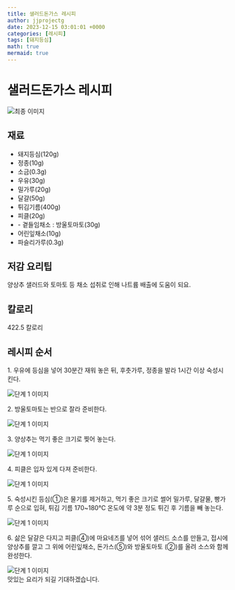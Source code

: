 ```yaml
---
title: 샐러드돈가스 레시피
author: jjprojectg
date: 2023-12-15 03:01:01 +0000
categories: [레시피]
tags: [돼지등심]
math: true
mermaid: true
---
```

<meta name="og:type" content="website"/>
<meta charset="UTF-8"/>
<div class="header">
  <h1>샐러드돈가스 레시피</h1>
</div>

<div class="container my-4">
  <div class="row">
    <div class="col-12 col-md-6">
      <div class="recipe-image">
        <img src="http://www.foodsafetykorea.go.kr/uploadimg/cook/10_00449_2.png" class="step-image" alt="최종 이미지"/>
      </div>
    </div>
    <div class="col-12 col-md-6">
      <div class="ingredients">
        <h2>재료</h2>
        <ul class="card">
          <li> 돼지등심(120g) </li>
          <li>  정종(10g) </li>
          <li>  소금(0.3g) </li>
          <li> 우유(30g) </li>
          <li>  밀가루(20g) </li>
          <li>  달걀(50g) </li>
          <li> 튀김기름(400g) </li>
          <li>  피클(20g) </li>
          <li> - 곁들임채소 : 방울토마토(30g) </li>
          <li> 어린잎채소(10g) </li>
          <li>  파슬리가루(0.3g) </li>
</ul>
      </div>
    </div>
    <div class="col-12 col-md-6">
      <div class="ingredients">
        <h2>저감 요리팁</h2>
        <div class="card"> 
          <p>
            양상추 샐러드와 토마토 등 채소 섭취로 인해 나트륨 배출에 도움이 되요.
          </p>
        </div>
      </div>
      <div class="ingredients">
        <h2>칼로리</h2>
        <div class="card"> 
          <p>
            422.5 칼로리
          </p>
        </div>
      </div>
    </div>
  </div>

  <h2 class="my-4">레시피 순서</h2>
  <div class="card recipe-card">
    <div class="card-body recipe-step">
      <p class="card-text step-description">1. 우유에 등심을 넣어 30분간 재워 놓은
뒤, 후춧가루, 정종을 발라 1시간 이상
숙성시킨다.</p>
      <img src="http://www.foodsafetykorea.go.kr/uploadimg/cook/20_00449_1.png" alt="단계 1 이미지" class="step-image"/>
    </div>
  </div>
  <div class="card recipe-card">
    <div class="card-body recipe-step">
      <p class="card-text step-description">2. 방울토마토는 반으로 잘라 준비한다.</p>
      <img src="http://www.foodsafetykorea.go.kr/uploadimg/cook/20_00449_2.png" alt="단계 1 이미지" class="step-image"/>
    </div>
  </div>
  <div class="card recipe-card">
    <div class="card-body recipe-step">
      <p class="card-text step-description">3. 양상추는 먹기 좋은 크기로 찢어 놓는다.</p>
      <img src="http://www.foodsafetykorea.go.kr/uploadimg/cook/20_00449_3.png" alt="단계 1 이미지" class="step-image"/>
    </div>
  </div>
  <div class="card recipe-card">
    <div class="card-body recipe-step">
      <p class="card-text step-description">4. 피클은 입자 있게 다져 준비한다.</p>
      <img src="http://www.foodsafetykorea.go.kr/uploadimg/cook/20_00449_4.png" alt="단계 1 이미지" class="step-image"/>
    </div>
  </div>
  <div class="card recipe-card">
    <div class="card-body recipe-step">
      <p class="card-text step-description">5. 숙성시킨 등심(①)은 물기를 제거하고,
먹기 좋은 크기로 썰어 밀가루, 달걀물,
빵가루 순으로 입혀, 튀김 기름
170~180℃ 온도에 약 3분 정도 튀긴
후 기름을 빼 놓는다.</p>
      <img src="http://www.foodsafetykorea.go.kr/uploadimg/cook/20_00449_5.png" alt="단계 1 이미지" class="step-image"/>
    </div>
  </div>
  <div class="card recipe-card">
    <div class="card-body recipe-step">
      <p class="card-text step-description">6. 삶은 달걀은 다지고 피클(④)에
마요네즈를 넣어 섞어 샐러드 소스를
만들고, 접시에 양상추를 깔고 그 위에
어린잎채소, 돈가스(⑤)와 방울토마토
(②)를 올려 소스와 함께 완성한다.</p>
      <img src="http://www.foodsafetykorea.go.kr/uploadimg/cook/20_00449_6.png" alt="단계 1 이미지" class="step-image"/>
    </div>
  </div>

</div>
맛있는 요리가 되길 기대하겠습니다.

